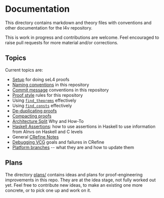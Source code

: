 <!--
     Copyright 2020, Data61, CSIRO (ABN 41 687 119 230)

     SPDX-License-Identifier: CC-BY-SA-4.0
-->

# Documentation

This directory contains markdown and theory files with conventions and other
documentation for the l4v repository.

This is work in progress and contributions are welcome. Feel encouraged to
raise pull requests for more material and/or corrections.

## Topics

Current topics are:

- [Setup](setup.md) for doing seL4 proofs
- [Naming conventions](conventions.md) in this repository
- [Commit message](commit-messages.md) conventions in this repository
- [Proof style](Style.thy) rules for this repository
- Using [`find_theorems`](find-theorems.md) effectively
- Using [`find_consts`](find-consts.md) effectively
- [De-duplicating proofs](de-duplicating-proofs.md)
- [Compacting proofs](compacting-proofs.md)
- [Architecture Split](arch-split.md) Why and How-To
- [Haskell Assertions](haskell-assertions.md): how to use assertions in Haskell to use information from AInvs on Haskell and C levels
- General [CRefine Notes](crefine-notes.md)
- [Debugging VCG](vcg-debugging.md) goals and failures in CRefine
- [Platform branches](platform-branches.md) -- what they are and how to update them

## Plans

The directory [plans/](plans/README.md) contains ideas and plans for
proof-engineering improvements in this repo. They are at the idea stage, not
fully worked out yet. Feel free to contribute new ideas, to make an existing one
more concrete, or to pick one up and work on it.
